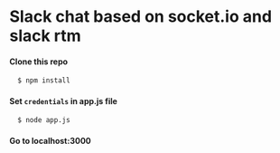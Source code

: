 # Slack chat based on socket.io and slack rtm

#### Clone this repo

```bash
  $ npm install
```

#### Set `credentials` in app.js file

```bash
  $ node app.js
```

#### Go to localhost:3000
